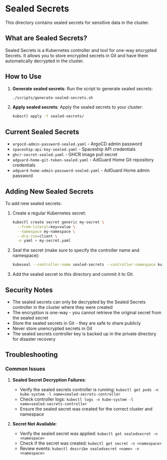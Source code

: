 # Sealed Secrets

This directory contains sealed secrets for sensitive data in the cluster.

## What are Sealed Secrets?

Sealed Secrets is a Kubernetes controller and tool for one-way encrypted Secrets. It allows you to store encrypted secrets in Git and have them automatically decrypted in the cluster.

## How to Use

1. **Generate sealed secrets**:
   Run the script to generate sealed secrets:
   ```bash
   ./scripts/generate-sealed-secrets.sh
   ```

2. **Apply sealed secrets**:
   Apply the sealed secrets to your cluster:
   ```bash
   kubectl apply -f sealed-secrets/
   ```

## Current Sealed Secrets

- `argocd-admin-password-sealed.yaml` - ArgoCD admin password
- `spaceship-api-key-sealed.yaml` - Spaceship API credentials
- `ghcr-secret-sealed.yaml` - GHCR image pull secret
- `adguard-home-git-token-sealed.yaml` - AdGuard Home Git repository credentials
- `adguard-home-admin-password-sealed.yaml` - AdGuard Home admin password

## Adding New Sealed Secrets

To add new sealed secrets:

1. Create a regular Kubernetes secret:
   ```bash
   kubectl create secret generic my-secret \
     --from-literal=key=value \
     --namespace my-namespace \
     --dry-run=client \
     -o yaml > my-secret.yaml
   ```

2. Seal the secret (make sure to specify the controller name and namespace):
   ```bash
   kubeseal --controller-name sealed-secrets --controller-namespace kube-system < my-secret.yaml > my-secret-sealed.yaml
   ```

3. Add the sealed secret to this directory and commit it to Git.

## Security Notes

- The sealed secrets can only be decrypted by the Sealed Secrets controller in the cluster where they were created
- The encryption is one-way - you cannot retrieve the original secret from the sealed secret
- Store the sealed secrets in Git - they are safe to share publicly
- Never store unencrypted secrets in Git
- The sealed secrets controller key is backed up in the private directory for disaster recovery

## Troubleshooting

### Common Issues

1. **Sealed Secret Decryption Failures**:
   - Verify the sealed secrets controller is running: `kubectl get pods -n kube-system -l name=sealed-secrets-controller`
   - Check controller logs: `kubectl logs -n kube-system -l name=sealed-secrets-controller`
   - Ensure the sealed secret was created for the correct cluster and namespace

2. **Secret Not Available**:
   - Verify the sealed secret was applied: `kubectl get sealedsecret -n <namespace>`
   - Check if the secret was created: `kubectl get secret -n <namespace>`
   - Review events: `kubectl describe sealedsecret <name> -n <namespace>`